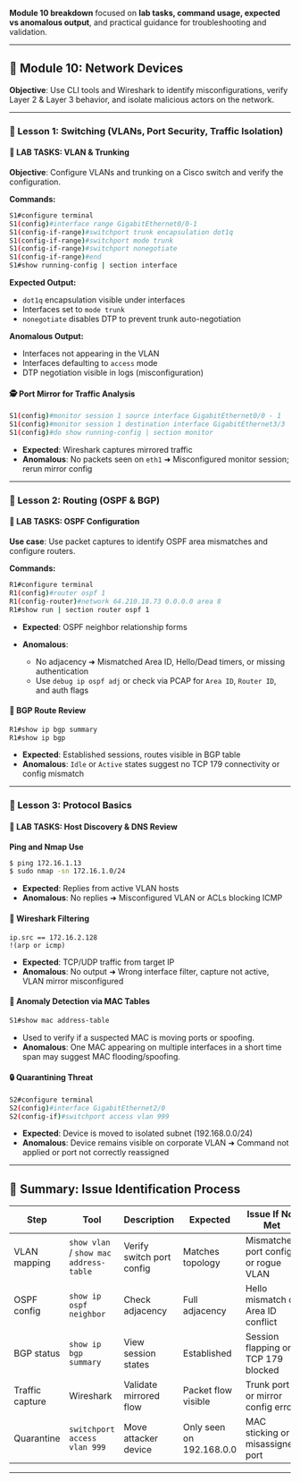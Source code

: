 **Module 10 breakdown** focused on **lab tasks, command usage, expected vs anomalous output**, and practical guidance for troubleshooting and validation. 


---

## 🔹 Module 10: Network Devices

**Objective**: Use CLI tools and Wireshark to identify misconfigurations, verify Layer 2 & Layer 3 behavior, and isolate malicious actors on the network.

---

### 🔸 Lesson 1: Switching (VLANs, Port Security, Traffic Isolation)

#### 🔧 LAB TASKS: VLAN & Trunking

**Objective**: Configure VLANs and trunking on a Cisco switch and verify the configuration.

**Commands:**

```bash
S1#configure terminal
S1(config)#interface range GigabitEthernet0/0-1
S1(config-if-range)#switchport trunk encapsulation dot1q
S1(config-if-range)#switchport mode trunk
S1(config-if-range)#switchport nonegotiate
S1(config-if-range)#end
S1#show running-config | section interface
```

**Expected Output:**

* `dot1q` encapsulation visible under interfaces
* Interfaces set to `mode trunk`
* `nonegotiate` disables DTP to prevent trunk auto-negotiation

**Anomalous Output:**

* Interfaces not appearing in the VLAN
* Interfaces defaulting to `access` mode
* DTP negotiation visible in logs (misconfiguration)

#### 🕵️ Port Mirror for Traffic Analysis

```bash
S1(config)#monitor session 1 source interface GigabitEthernet0/0 - 1
S1(config)#monitor session 1 destination interface GigabitEthernet3/3
S1(config)#do show running-config | section monitor
```

* **Expected**: Wireshark captures mirrored traffic
* **Anomalous**: No packets seen on `eth1` ➜ Misconfigured monitor session; rerun mirror config

---

### 🔸 Lesson 2: Routing (OSPF & BGP)

#### 🔧 LAB TASKS: OSPF Configuration

**Use case**: Use packet captures to identify OSPF area mismatches and configure routers.

**Commands:**

```bash
R1#configure terminal
R1(config)#router ospf 1
R1(config-router)#network 64.210.18.73 0.0.0.0 area 8
R1#show run | section router ospf 1
```

* **Expected**: OSPF neighbor relationship forms
* **Anomalous**:

  * No adjacency ➜ Mismatched Area ID, Hello/Dead timers, or missing authentication
  * Use `debug ip ospf adj` or check via PCAP for `Area ID`, `Router ID`, and auth flags

#### 🔧 BGP Route Review

```bash
R1#show ip bgp summary
R1#show ip bgp
```

* **Expected**: Established sessions, routes visible in BGP table
* **Anomalous**: `Idle` or `Active` states suggest no TCP 179 connectivity or config mismatch

---

### 🔸 Lesson 3: Protocol Basics

#### 🔧 LAB TASKS: Host Discovery & DNS Review

**Ping and Nmap Use**

```bash
$ ping 172.16.1.13
$ sudo nmap -sn 172.16.1.0/24
```

* **Expected**: Replies from active VLAN hosts
* **Anomalous**: No replies ➜ Misconfigured VLAN or ACLs blocking ICMP

#### 🔧 Wireshark Filtering

```wireshark
ip.src == 172.16.2.128
!(arp or icmp)
```

* **Expected**: TCP/UDP traffic from target IP
* **Anomalous**: No output ➜ Wrong interface filter, capture not active, VLAN mirror misconfigured

#### 🔧 Anomaly Detection via MAC Tables

```bash
S1#show mac address-table
```

* Used to verify if a suspected MAC is moving ports or spoofing.
* **Anomalous**: One MAC appearing on multiple interfaces in a short time span may suggest MAC flooding/spoofing.

#### 🔒 Quarantining Threat

```bash
S2#configure terminal
S2(config)#interface GigabitEthernet2/0
S2(config-if)#switchport access vlan 999
```

* **Expected**: Device is moved to isolated subnet (192.168.0.0/24)
* **Anomalous**: Device remains visible on corporate VLAN ➜ Command not applied or port not correctly reassigned

---

## 🧪 Summary: Issue Identification Process

| Step            | Tool                                   | Description               | Expected                 | Issue If Not Met                     |
| --------------- | -------------------------------------- | ------------------------- | ------------------------ | ------------------------------------ |
| VLAN mapping    | `show vlan` / `show mac address-table` | Verify switch port config | Matches topology         | Mismatched port config or rogue VLAN |
| OSPF config     | `show ip ospf neighbor`                | Check adjacency           | Full adjacency           | Hello mismatch or Area ID conflict   |
| BGP status      | `show ip bgp summary`                  | View session states       | Established              | Session flapping or TCP 179 blocked  |
| Traffic capture | Wireshark                              | Validate mirrored flow    | Packet flow visible      | Trunk port or mirror config error    |
| Quarantine      | `switchport access vlan 999`           | Move attacker device      | Only seen on 192.168.0.0 | MAC sticking or misassigned port     |

---


